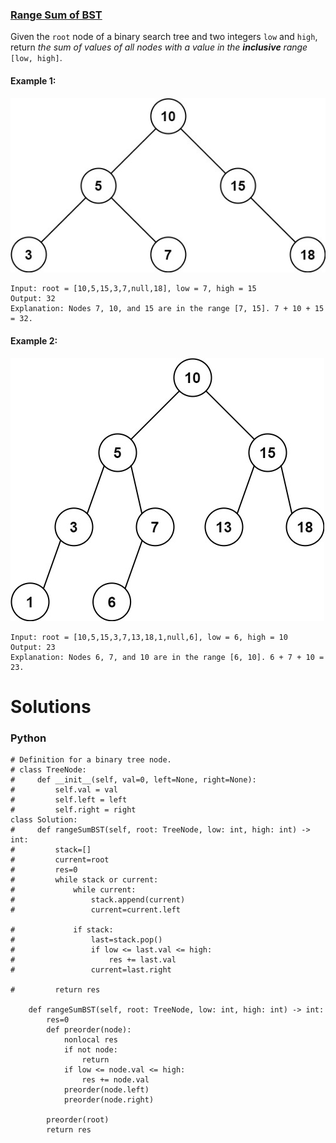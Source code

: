 ### [Range Sum of BST](https://leetcode.com/problems/range-sum-of-bst/) <br>

Given the `root` node of a binary search tree and two integers `low` and `high`, return *the sum of values of all nodes with a value in the ***inclusive*** range* `[low, high]`.



#### Example 1:
<img src="../../../../images/938bst1.jpg">

```
Input: root = [10,5,15,3,7,null,18], low = 7, high = 15
Output: 32
Explanation: Nodes 7, 10, and 15 are in the range [7, 15]. 7 + 10 + 15 = 32.

```

#### Example 2:
<img src="../../../../images/938bst2.jpg">

```
Input: root = [10,5,15,3,7,13,18,1,null,6], low = 6, high = 10
Output: 23
Explanation: Nodes 6, 7, and 10 are in the range [6, 10]. 6 + 7 + 10 = 23.

```

# Solutions

### Python
```
# Definition for a binary tree node.
# class TreeNode:
#     def __init__(self, val=0, left=None, right=None):
#         self.val = val
#         self.left = left
#         self.right = right
class Solution:
#     def rangeSumBST(self, root: TreeNode, low: int, high: int) -> int:
#         stack=[]
#         current=root
#         res=0
#         while stack or current:
#             while current:
#                 stack.append(current)
#                 current=current.left
            
#             if stack:
#                 last=stack.pop()
#                 if low <= last.val <= high:
#                     res += last.val
#                 current=last.right
                
#         return res
    
    def rangeSumBST(self, root: TreeNode, low: int, high: int) -> int:
        res=0
        def preorder(node):
            nonlocal res
            if not node:
                return
            if low <= node.val <= high:
                res += node.val
            preorder(node.left)
            preorder(node.right)
            
        preorder(root)
        return res

```
